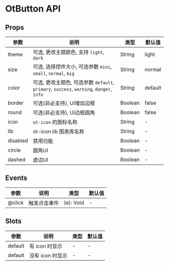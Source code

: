 # OtButton API

## Props

| 参数 | 说明 | 类型 | 默认值 |
| --- | --- | --- | --- |
| theme | 可选, 更改主题颜色, 支持 `light`, `dark` | String | light |
| size | 可选, 选择控件大小, 可选参数 `mini`, `small`, `normal`, `big` | String | normal |
| color | 可选, 更改主题色, 可选参数 `default`, `primary`, `success`, `warning`, `danger`, `info` | String | default |
| border | 可选(非必支持), UI增加边框 | Boolean | false |
| round | 可选(非必支持), UI边框圆角 | Boolean | false |
| icon | `ot-icon` 的图标名称 | String | - |
| lib | ot-icon lib 图表库名称 | String | - |
| disabled | 禁用功能 | Boolean | - |
| circle | 圆角UI | Boolean | - |
| dashed | 虚边UI | Boolean | - |

## Events

| 参数 | 说明 | 类型 | 默认值 |
| --- | --- | --- | --- |
| @click |  触发点击事件 | (e): Void | - |

## Slots

| 参数 | 说明 | 类型 | 默认值 |
| --- | --- | --- | --- |
| default | 有 icon 时显示 | - | - |
| default | 没有 icon 时显示 | - | - |

